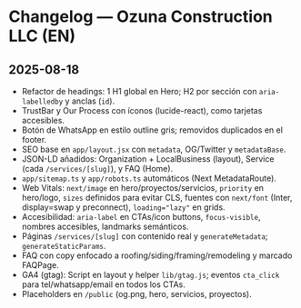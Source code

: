 # Changelog — Ozuna Construction LLC (EN)

## 2025-08-18
- Refactor de headings: 1 H1 global en Hero; H2 por sección con `aria-labelledby` y anclas (`id`).
- TrustBar y Our Process con íconos (lucide-react), como tarjetas accesibles.
- Botón de WhatsApp en estilo outline gris; removidos duplicados en el footer.
- SEO base en `app/layout.jsx` con `metadata`, OG/Twitter y `metadataBase`.
- JSON-LD añadidos: Organization + LocalBusiness (layout), Service (cada `/services/[slug]`), y FAQ (Home).
- `app/sitemap.ts` y `app/robots.ts` automáticos (Next MetadataRoute).
- Web Vitals: `next/image` en hero/proyectos/servicios, `priority` en hero/logo, `sizes` definidos para evitar CLS, fuentes con `next/font` (Inter, display=swap y preconnect), `loading="lazy"` en grids.
- Accesibilidad: `aria-label` en CTAs/icon buttons, `focus-visible`, nombres accesibles, landmarks semánticos.
- Páginas `/services/[slug]` con contenido real y `generateMetadata`; `generateStaticParams`.
- FAQ con copy enfocado a roofing/siding/framing/remodeling y marcado FAQPage.
- GA4 (gtag): Script en layout y helper `lib/gtag.js`; eventos `cta_click` para tel/whatsapp/email en todos los CTAs.
- Placeholders en `/public` (og.png, hero, servicios, proyectos).
